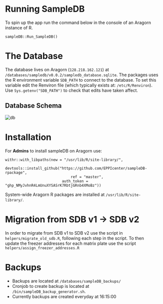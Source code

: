 
# Running SampleDB
To spin up the app run the command below in the console of an Aragorn instance of R.
```
sampleDB::Run_SampleDB()
```

# The Database
The database lives on Aragorn (`128.218.162.121`) at `/databases/sampledb/v0.0.2/sampledb_database.sqlite`.
The packages uses the R environment variable `SDB_PATH` to connect to the database.
To set this variable edit the Renviron file (which typically exists at: `/etc/R/Renviron`). Use `Sys.getenv("SDB_PATH")` to check that edits have taken affect.

## Database Schema
![db](https://user-images.githubusercontent.com/95319271/151049473-54f411e9-0fa2-4d3b-be33-32a0d8521a08.png)

# Installation
For **Admins** to install sampleDB on Aragorn use:
```
withr::with_libpaths(new = "/usr/lib/R/site-library/", 
		     devtools::install_github("https://github.com/EPPIcenter/sampleDB-rpackage", 
		     			      ref = "master", 
					      auth_token = "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"))
```

System-wide Aragorn R packages are installed at `/usr/lib/R/site-library/`.

# Migration from SDB v1 -> SDB v2
In order to migrate from SDB v1 to SDB v2 use the script in `helpers/migrate_old_sdb.R`, following each step in the script. 
To then update the freezer addresses for each matrix plate use the script `helpers/assign_freezer_addresses.R`

# Backups
- Backups are located at `/databases/sampleDB_backups/`
- Cronjob to create backup is located at `/bin/sampleDB_backup_generator.sh`. 
- Currently backups are created everyday at 16:15:00
